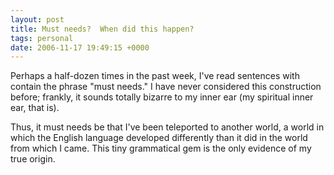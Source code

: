 ```yaml
---
layout: post
title: Must needs?  When did this happen?
tags: personal
date: 2006-11-17 19:49:15 +0000
---
```


Perhaps a half-dozen times in the past week, I've read sentences with contain the phrase "must needs."  I have never considered this construction before; frankly, it sounds totally bizarre to my inner ear (my spiritual inner ear, that is).

Thus, it must needs be that I've been teleported to another world, a world in which the English language developed differently than it did in the world from which I came.  This tiny grammatical gem is the only evidence of my true origin.

